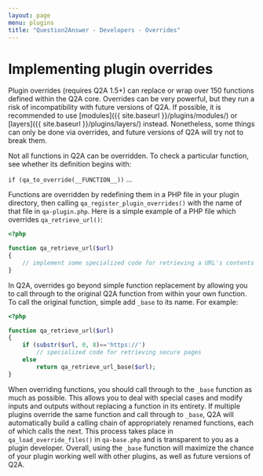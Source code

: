 ```yaml
---
layout: page
menu: plugins
title: "Question2Answer - Developers - Overrides"
---
```


# Implementing plugin overrides

Plugin overrides (requires Q2A 1.5+) can replace or wrap over 150 functions defined within the Q2A core. Overrides can be very powerful, but they run a risk of incompatibility with future versions of Q2A. If possible, it is recommended to use [modules]({{ site.baseurl }}/plugins/modules/) or [layers]({{ site.baseurl }}/plugins/layers/) instead. Nonetheless, some things can only be done via overrides, and future versions of Q2A will try not to break them.

Not all functions in Q2A can be overridden. To check a particular function, see whether its definition begins with:

`if (qa_to_override(__FUNCTION__))` ...

Functions are overridden by redefining them in a PHP file in your plugin directory, then calling `qa_register_plugin_overrides()` with the name of that file in `qa-plugin.php`. Here is a simple example of a PHP file which overrides `qa_retrieve_url()`:

```php
<?php

function qa_retrieve_url($url)
{
    // implement some specialized code for retrieving a URL's contents
}
```

In Q2A, overrides go beyond simple function replacement by allowing you to call through to the original Q2A function from within your own function. To call the original function, simple add `_base` to its name. For example:

```php
<?php

function qa_retrieve_url($url)
{
    if (substr($url, 0, 8)=='https://')
        // specialized code for retrieving secure pages
    else
        return qa_retrieve_url_base($url);
}
```

When overriding functions, you should call through to the `_base` function as much as possible. This allows you to deal with special cases and modify inputs and outputs without replacing a function in its entirety. If multiple plugins override the same function and call through to `_base`, Q2A will automatically build a calling chain of appropriately renamed functions, each of which calls the next. This process takes place in `qa_load_override_files()` in `qa-base.php` and is transparent to you as a plugin developer. Overall, using the `_base` function will maximize the chance of your plugin working well with other plugins, as well as future versions of Q2A.
